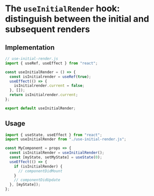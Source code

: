 # The `useInitialRender` hook: distinguish between the initial and subsequent renders

## Implementation

```js
// use-initial-render.js
import { useRef, useEffect } from "react";

const useInitialRender = () => {
  const isInitialrender = useRef(true);
  useEffect(() => {
    isInitialrender.current = false;
  }, []);
  return isInitialrender.current;
};

export default useInitialRender;
```

## Usage

```js
import { useState, useEffect } from "react";
import useInitialRender from "./use-initial-render.js";

const MyComponent = props => {
  const isInitialRender = useInitialRender();
  const [myState, setMyState] = useState(0);
  useEffect(() => {
    if (isInitialRender) {
      // componentDidMount
    }
    // componentDidUpdate
  }, [myState]);
};
```
